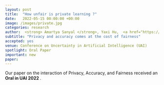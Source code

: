 ```yaml
---
layout: post
title:  "How unfair is private learning ?"
date:   2022-05-15 00:00:00 +00:00
image: /images/private.jpg
categories: research
author:  <strong> Amartya Sanyal </strong>, Yaxi Hu,  <a href="https://sml.inf.ethz.ch/group/fannyy/"> Fanny Yang</a>
subtitle: "Privacy and accuracy comes at the cost of fairness"
accepted: yes
venue: Conference on Uncertainty in Artificial Intelligence (UAI) 
spotlight: Oral Paper
important: new
paper: 
---
```


Our paper on the interaction of Privacy, Accuracy, and Fairness
received an <strong> Oral in UAI 2022 </strong>.